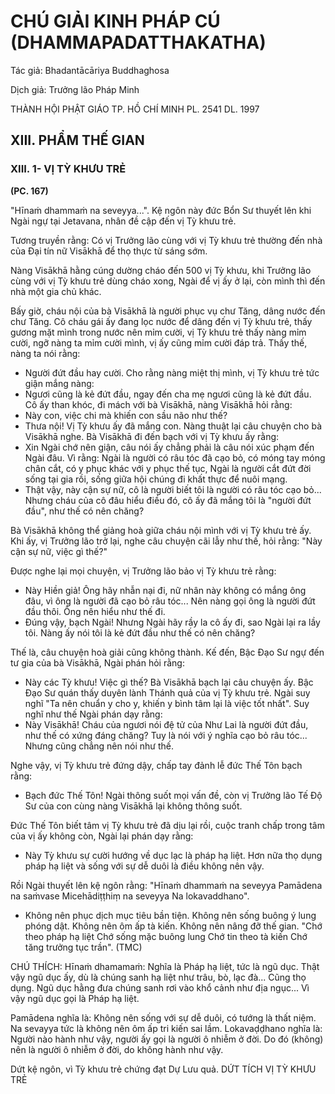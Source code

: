 # CHÚ GIẢI KINH PHÁP CÚ (DHAMMAPADATTHAKATHA)

Tác giả: Bhadantācāriya Buddhaghosa

Dịch giả: Trưởng lão Pháp Minh

THÀNH HỘI PHẬT GIÁO TP. HỒ CHÍ MINH
PL. 2541 DL. 1997

## XIII. PHẨM THẾ GIAN

### XIII. 1- VỊ TỲ KHƯU TRẺ

**(PC. 167)**

"Hīnaṁ dhammaṁ na seveyya...". Kệ ngôn này đức Bổn Sư thuyết lên khi Ngài ngự tại
Jetavana, nhân đề cập đến vị Tỳ khưu trẻ.

Tương truyền rằng: Có vị Trưởng lão cùng với vị Tỳ khưu trẻ thường đến nhà của Đại tín nữ
Visākhā để thọ thực từ sáng sớm.

Nàng Visākhā hằng cúng dường cháo đến 500 vị Tỳ khưu, khi Trưởng lão cùng với vị Tỳ khưu trẻ dùng cháo xong, Ngài để vị ấy ở lại, còn mình thì đến nhà một gia chủ khác.

Bấy giờ, cháu nội của bà Visākhā là người phục vụ chư Tăng, dâng nước đến chư Tăng. Cô cháu gái ấy đang lọc nước để dâng đến vị Tỳ khưu trẻ, thấy gương mặt mình trong nước nên mỉm cười, vị
Tỳ khưu trẻ thấy nàng mỉm cười, ngỡ nàng ta mỉm cười mình, vị ấy cũng mỉm cười đáp trả. Thấy thế, nàng ta nói rằng:

- Người đứt đầu hay cười.
  Cho rằng nàng miệt thị mình, vị Tỳ khưu trẻ tức giận mắng nàng:
- Ngươi cũng là kẻ đứt đầu, ngay đến cha mẹ ngươi cũng là kẻ đứt đầu.
  Cô ấy than khóc, đi mách với bà Visākhā, nàng Visākhā hỏi rằng:
- Này con, việc chi mà khiến con sầu não như thế?
- Thưa nội! Vị Tỳ khưu ấy đã mắng con.
  Nàng thuật lại câu chuyện cho bà Visākhā nghe. Bà Visākhā đi đến bạch với vị Tỳ khưu ấy rằng:
- Xin Ngài chớ nên giận, câu nói ấy chẳng phải là câu nói xúc phạm đến Ngài đâu. Vì rằng:
  Ngài là người có râu tóc đã cạo bỏ, có móng tay móng chân cắt, có y phục khác với y phục thế tục,
  Ngài là người cắt đứt đời sống tại gia rồi, sống giữa hội chúng đi khất thực để nuôi mạng.
- Thật vậy, này cận sự nữ, cô là người biết tôi là người có râu tóc cạo bỏ... Nhưng cháu của cô đâu hiểu điều đó, cô ấy đã mắng tôi là "người đứt đầu", như thế có nên chăng?

Bà Visākhā không thể giảng hoà giữa cháu nội mình với vị Tỳ khưu trẻ ấy. Khi ấy, vị Trưởng lão trở lại, nghe câu chuyện cãi lẫy như thế, hỏi rằng: "Này cận sự nữ, việc gì thế?"

Được nghe lại mọi chuyện, vị Trưởng lão bảo vị Tỳ khưu trẻ rằng:

- Này Hiền giả! Ông hãy nhẫn nại đi, nữ nhân này không có mắng ông đâu, vì ông là người đã cạo bỏ râu tóc... Nên nàng gọi ông là người đứt đầu thôi. Ông nên hiểu như thế đi.
- Đúng vậy, bạch Ngài! Nhưng Ngài hãy rầy la cô ấy đi, sao Ngài lại ra lầy tôi. Nàng ấy nói tôi là kẻ đứt đầu như thế có nên chăng?

Thế là, câu chuyện hoà giải cũng không thành. Kế đến, Bậc Đạo Sư ngự đến tư gia của bà
Visākhā, Ngài phán hỏi rằng:

- Này các Tỳ khưu! Việc gì thế?
  Bà Visākhā bạch lại câu chuyện ấy. Bậc Đạo Sư quán thấy duyên lành Thánh quả của vị Tỳ khưu trẻ. Ngài suy nghĩ "Ta nên chuẩn y cho y, khiến y bình tâm lại là việc tốt nhất". Suy nghĩ như thế Ngài phán dạy rằng:
- Này Visākhā! Cháu của ngươi nói đệ tử của Như Lai là người đứt đầu, như thế có xứng đáng chăng? Tuy là nói với ý nghĩa cạo bỏ râu tóc... Nhưng cũng chẳng nên nói như thế.

Nghe vậy, vị Tỳ khưu trẻ đứng dậy, chấp tay đảnh lễ đức Thế Tôn bạch rằng:

- Bạch đức Thế Tôn! Ngài thông suốt mọi vấn đề, còn vị Trưởng lão Tế Độ Sư của con cùng nàng Visākhā lại không thông suốt.

Đức Thế Tôn biết tâm vị Tỳ khưu trẻ đã dịu lại rồi, cuộc tranh chấp trong tâm của vị ấy không còn, Ngài lại phán dạy rằng:

- Này Tỳ khưu sự cười hướng về dục lạc là pháp hạ liệt. Hơn nữa thọ dụng pháp hạ liệt và sống với sự dễ duôi là điều không nên vậy.

Rồi Ngài thuyết lên kệ ngôn rằng: "Hīnaṁ dhammaṁ na seveyya
Pamādena na saṁvase
Micehādiṭṭhiṃ na seveyya
Na lokavaddhano".

- Không nên phục dịch mục tiêu bần tiện. Không nên sống buông ý lung phóng dật. Không nên ôm ấp tà kiến. Không nên nâng đỡ thế gian. "Chớ theo pháp hạ liệt
  Chớ sống mặc buông lung
  Chớ tin theo tà kiến
  Chớ tăng trưởng tục trần". (TMC)

CHÚ THÍCH:
Hīnaṁ dhamamaṁ: Nghĩa là Pháp hạ liệt, tức là ngũ dục. Thật vậy ngũ dục ấy, dù là chúng sanh hạ liệt như trâu, bò, lạc đà... Cũng thọ dụng. Ngũ dục hằng đưa chúng sanh rơi vào khổ cảnh như địa ngục... Vì vậy ngũ dục gọi là Pháp hạ liệt.

Pamādena nghĩa là: Không nên sống với sự dễ duôi, có tướng là thất niệm.
Na sevayya tức là không nên ôm ấp tri kiến sai lầm.
Lokavaḍḍhano nghĩa là: Người nào hành như vậy, người ấy gọi là người ô nhiễm ở đời. Do đó (không) nên là người ô nhiễm ở đời, do không hành như vậy.

Dứt kệ ngôn, vì Tỳ khưu trẻ chứng đạt Dự Lưu quả.
DỨT TÍCH VỊ TỲ KHƯU TRẺ
